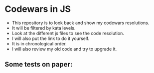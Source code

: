 # Codewars in JS

- This repository is to look back and show my codewars resolutions.  
- It will be filtered by kata levels.
- Look at the different js files to see the code resolution.  
- I will also put the link to do it yourself.
- It is in chronological order.   
- I will also review my old code and try to upgrade it.

## Some tests on paper:
